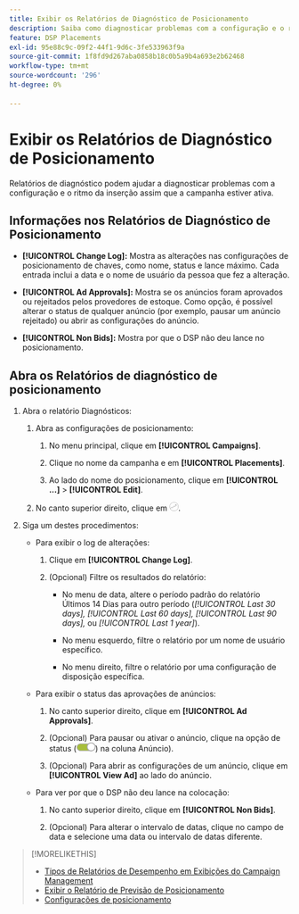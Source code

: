 ```yaml
---
title: Exibir os Relatórios de Diagnóstico de Posicionamento
description: Saiba como diagnosticar problemas com a configuração e o ritmo da inserção.
feature: DSP Placements
exl-id: 95e88c9c-09f2-44f1-9d6c-3fe533963f9a
source-git-commit: 1f8fd9d267aba0858b18c0b5a9b4a693e2b62468
workflow-type: tm+mt
source-wordcount: '296'
ht-degree: 0%

---
```


# Exibir os Relatórios de Diagnóstico de Posicionamento

<!-- Does this really belong in the Campaign Management > Reports section or in the Placements section? -->

Relatórios de diagnóstico podem ajudar a diagnosticar problemas com a configuração e o ritmo da inserção assim que a campanha estiver ativa.

## Informações nos Relatórios de Diagnóstico de Posicionamento

* **[!UICONTROL Change Log]:** Mostra as alterações nas configurações de posicionamento de chaves, como nome, status e lance máximo. Cada entrada inclui a data e o nome de usuário da pessoa que fez a alteração.

* **[!UICONTROL Ad Approvals]:** Mostra se os anúncios foram aprovados ou rejeitados pelos provedores de estoque. Como opção, é possível alterar o status de qualquer anúncio (por exemplo, pausar um anúncio rejeitado) ou abrir as configurações do anúncio.

* **[!UICONTROL Non Bids]:** Mostra por que o DSP não deu lance no posicionamento.

## Abra os Relatórios de diagnóstico de posicionamento

1. Abra o relatório Diagnósticos:

   1. Abra as configurações de posicionamento:

      1. No menu principal, clique em **[!UICONTROL Campaigns]**.

      1. Clique no nome da campanha e em **[!UICONTROL Placements]**.

      1. Ao lado do nome do posicionamento, clique em **[!UICONTROL ...]** > **[!UICONTROL Edit]**.

   1. No canto superior direito, clique em ![Diagnóstico de posicionamento](/help/dsp/assets/placement-diagnostics.png).

1. Siga um destes procedimentos:

   * Para exibir o log de alterações:

      1. Clique em **[!UICONTROL Change Log]**.

      1. (Opcional) Filtre os resultados do relatório:

         * No menu de data, altere o período padrão do relatório Últimos 14 Dias para outro período (*[!UICONTROL Last 30 days],* *[!UICONTROL Last 60 days],* *[!UICONTROL Last 90 days],* ou *[!UICONTROL Last 1 year]*).

         * No menu esquerdo, filtre o relatório por um nome de usuário específico.

         * No menu direito, filtre o relatório por uma configuração de disposição específica.

   * Para exibir o status das aprovações de anúncios:

      1. No canto superior direito, clique em **[!UICONTROL Ad Approvals]**.

      1. (Opcional) Para pausar ou ativar o anúncio, clique na opção de status (![Opção de status](/help/dsp/assets/status-switch.png)) na coluna Anúncio).

      1. (Opcional) Para abrir as configurações de um anúncio, clique em **[!UICONTROL View Ad]** ao lado do anúncio.

   * Para ver por que o DSP não deu lance na colocação:

      1. No canto superior direito, clique em **[!UICONTROL Non Bids]**.

      1. (Opcional) Para alterar o intervalo de datas, clique no campo de data e selecione uma data ou intervalo de datas diferente.

<!-- Later, add link to >* Definitions for NBRs (Reading No Bid Reports (NBRs)) -->

>[!MORELIKETHIS]
>
>* [Tipos de Relatórios de Desempenho em Exibições do Campaign Management](campaign-reports-about.md)
>* [Exibir o Relatório de Previsão de Posicionamento](/help/dsp/campaign-management/reports/placement-forecast.md)
>* [Configurações de posicionamento](/help/dsp/campaign-management/placements/placement-settings.md)

